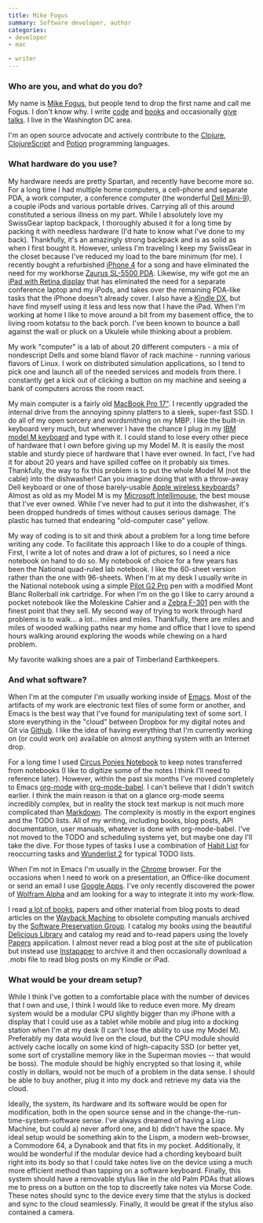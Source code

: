 ```yaml
---
title: Mike Fogus
summary: Software developer, author
categories:
- developer
- mac

- writer
---
```


### Who are you, and what do you do?

My name is [Mike Fogus](http://www.fogus.me/ "Mike's website."), but people tend to drop the first name and call me Fogus. I don't know why. I write [code](http://github.com/fogus "Mike's Github account.") and [books](http://www.joyofclojure.com/ "Mike's book on Clojure.") and occasionally [give talks](http://www.fogus.me/talks/ "Mike's talks."). I live in the Washington DC area.

I'm an open source advocate and actively contribute to the [Clojure][], [ClojureScript][] and [Potion][] programming languages.

### What hardware do you use?

My hardware needs are pretty Spartan, and recently have become more so. For a long time I had multiple home computers, a cell-phone and separate PDA, a work computer, a conference computer (the wonderful [Dell Mini-9][inspiron-mini-9]), a couple iPods and various portable drives. Carrying all of this around constituted a serious illness on my part. While I absolutely love my SwissGear laptop backpack, I thoroughly abused it for a long time by packing it with needless hardware (I'd hate to know what I've done to my back). Thankfully, it's an amazingly strong backpack and is as solid as when I first bought it. However, unless I'm traveling I keep my SwissGear in the closet because I've reduced my load to the bare minimum (for me). I recently bought a refurbished [iPhone 4][iphone-4] for a song and have eliminated the need for my workhorse [Zaurus SL-5500 PDA][sl-5500]. Likewise, my wife got me an [iPad with Retina display][ipad-3] that has eliminated the need for a separate conference laptop and my iPods, and takes over the remaining PDA-like tasks that the iPhone doesn't already cover. I also have a [Kindle DX][kindle], but have find myself using it less and less now that I have the iPad. When I'm working at home I like to move around a bit from my basement office, the to living room kotatsu to the back porch. I've been known to bounce a ball against the wall or pluck on a Ukulele while thinking about a problem.

My work "computer" is a lab of about 20 different computers - a mix of nondescript Dells and some bland flavor of rack machine - running various flavors of Linux. I work on distributed simulation applications, so I tend to pick one and launch all of the needed services and models from there. I constantly get a kick out of clicking a button on my machine and seeing a bank of computers across the room react.

My main computer is a fairly old [MacBook Pro 17"][macbook-pro]. I recently upgraded the internal drive from the annoying spinny platters to a sleek, super-fast SSD. I do all of my open sorcery and wordsmithing on my MBP. I like the built-in keyboard very much, but whenever I have the chance I plug in my [IBM model M keyboard][model-m] and type with it. I could stand to lose every other piece of hardware that I own before giving up my Model M. It is easily the most stable and sturdy piece of hardware that I have ever owned. In fact, I've had it for about 20 years and have spilled coffee on it probably six times. Thankfully, the way to fix this problem is to put the whole Model M (not the cable) into the dishwasher! Can you imagine doing that with a throw-away Dell keyboard or one of those barely-usable [Apple wireless keyboards][keyboard]? Almost as old as my Model M is my [Microsoft Intellimouse][intellimouse], the best mouse that I've ever owned. While I've never had to put it into the dishwasher, it's been dropped hundreds of times without causes serious damage. The plastic has turned that endearing "old-computer case" yellow.

My way of coding is to sit and think about a problem for a long time before writing any code. To facilitate this approach I like to do a couple of things. First, I write a lot of notes and draw a lot of pictures, so I need a nice notebook on hand to do so. My notebook of choice for a few years has been the National quad-ruled lab notebook. I like the 60-sheet version rather than the one with 96-sheets. When I'm at my desk I usually write in the National notebook using a simple [Pilot G2 Pro][g2-pro] pen with a modified Mont Blanc Rollerball ink cartridge. For when I'm on the go I like to carry around a pocket notebook like the Moleskine Cahier and a [Zebra F-301][f-301] pen with the finest point that they sell. My second way of trying to work through hard problems is to walk... a lot... miles and miles. Thankfully, there are miles and miles of wooded walking paths near my home and office that I love to spend hours walking around exploring the woods while chewing on a hard problem.

My favorite walking shoes are a pair of Timberland Earthkeepers.

### And what software?

When I'm at the computer I'm usually working inside of [Emacs][]. Most of the artifacts of my work are electronic text files of some form or another, and Emacs is the best way that I've found for manipulating text of some sort. I store everything in the "cloud" between Dropbox for my digital notes and Git via [Github][]. I like the idea of having everything that I'm currently working on (or could work on) available on almost anything system with an Internet drop.

For a long time I used [Circus Ponies Notebook][notebook] to keep notes transferred from notebooks (I like to digitize some of the notes I think I'll need to reference later). However, within the past six months I've moved completely to Emacs [org-mode][] with [org-mode-babel][babel]. I can't believe that I didn't switch earlier. I think the main reason is that on a glance org-mode seems incredibly complex, but in reality the stock text markup is not much more complicated than [Markdown][]. The complexity is mostly in the export engines and the TODO lists. All of my writing, including books, blog posts, API documentation, user manuals, whatever is done with org-mode-babel. I've not moved to the TODO and scheduling systems yet, but maybe one day I'll take the dive. For those types of tasks I use a combination of [Habit List][habit-list-ios] for reoccurring tasks and [Wunderlist 2][wunderlist] for typical TODO lists.

When I'm not in Emacs I'm usually in the [Chrome][] browser. For the occasions when I need to work on a presentation, an Office-like document or send an email I use [Google Apps][g-suite]. I've only recently discovered the power of [Wolfram Alpha][wolfram-alpha] and am looking for a way to integrate it into my work-flow.

I read [a lot of books](http://www.goodreads.com/author/show/3514864.Michael_Fogus "Mike's books on Goodreads."), papers and other material from blog posts to dead articles on the [Wayback Machine][wayback-machine] to obsolete computing manuals archived by the [Software Preservation Group](http://www.softwarepreservation.org/ "The Software Preservation Group."). I catalog my books using the beautiful [Delicious Library][delicious-library] and catalog my read and to-read papers using the lovely [Papers][] application. I almost never read a blog post at the site of publication but instead use [Instapaper][] to archive it and then occasionally download a .mobi file to read blog posts on my Kindle or iPad.

### What would be your dream setup?

While I think I've gotten to a comfortable place with the number of devices that I own and use, I think I would like to reduce even more. My dream system would be a modular CPU slightly bigger than my iPhone with a display that I could use as a tablet while mobile and plug into a docking station when I'm at my desk (I can't lose the ability to use my Model M). Preferably my data would live on the cloud, but the CPU module should actively cache locally on some kind of high-capacity SSD (or better yet, some sort of crystalline memory like in the Superman movies -- that would be boss). The module should be highly encrypted so that losing it, while costly in dollars, would not be much of a problem in the data sense. I should be able to buy another, plug it into my dock and retrieve my data via the cloud.

Ideally, the system, its hardware and its software would be open for modification, both in the open source sense and in the change-the-run-time-system-software sense. I've always dreamed of having a Lisp Machine, but could a) never afford one, and b) didn't have the space. My ideal setup would be something akin to the Lispm, a modern web-browser, a Commodore 64, a Dynabook and that fits in my pocket. Additionally, it would be wonderful if the modular device had a chording keyboard built right into its body so that I could take notes live on the device using a much more efficient method than tapping on a software keyboard. Finally, this system should have a removable stylus like in the old Palm PDAs that allows me to press on a button on the top to discreetly take notes via Morse Code. These notes should sync to the device every time that the stylus is docked and sync to the cloud seamlessly. Finally, it would be great if the stylus also contained a camera.

[f-301]: https://www.amazon.com/Zebra-F-301-Retractable-Ballpoint-Black/dp/B001JT1ADW "A pen."
[g2-pro]: https://www.amazon.com/Pilot-Retractable-Roller-Barrel-31147/dp/B0013CIJSO/ "A pen."
[inspiron-mini-9]: http://www.dell.com/us/dfh/p/inspiron-mini9/pd "A 9 inch netbook."
[intellimouse]: https://www.amazon.com/Microsoft-D58-00026-Intellimouse-Optical-Mouse/dp/B00005TQ08 "A five-button mouse."
[ipad-3]: https://www.apple.com/ipad/ "A tablet device with a retina display."
[iphone-4]: https://en.wikipedia.org/wiki/IPhone_4 "A smartphone."
[keyboard]: https://www.apple.com/keyboard/ "The keyboard."
[kindle]: https://www.amazon.com/Kindle-Ereader-ebook-reader/dp/B007HCCNJU "A digital book reader."
[macbook-pro]: https://www.apple.com/macbook-pro/ "A laptop."
[model-m]: https://en.wikipedia.org/wiki/Model_M_keyboard "A keyboard."
[sl-5500]: https://www.amazon.com/Sharp-undefined-Zaurus-SL-5500-PDA/dp/B000063D6E "A Linux-powered PDA with a 3.5 inch screen."
[babel]: https://orgmode.org/worg/org-contrib/babel/ "A part of Org-mode that allows code execution."
[chrome]: https://www.google.com/intl/en/chrome/browser/ "A WebKit-based browser, where each tab runs in its own thread."
[clojure]: https://en.wikipedia.org/wiki/Clojure "A dynamic programming language using the Java Virtual Machine."
[clojurescript]: http://www.clojurescript.net/ "A Clojure to Javascript compiler."
[delicious-library]: https://www.delicious-monster.com/ "Mac software for cataloging your media."
[emacs]: http://www.gnu.org/software/emacs/ "A free open-source text editor."
[g-suite]: https://gsuite.google.com/ "A hosted solution for email, calendaring and more."
[github]: https://github.com/ "A Git code repository service."
[habit-list-ios]: https://habitlist.com/ "An app for building and tracking habits."
[instapaper]: https://www.instapaper.com/ "A web tool for saving pages to read later."
[markdown]: https://daringfireball.net/projects/markdown/ "An email-like format for marking up text."
[notebook]: https://en.wikipedia.org/wiki/Circus_Ponies_NoteBook "A notebook and outliner app for the Mac."
[org-mode]: https://orgmode.org/ "An Emacs mode for notes and to-do items."
[papers]: http://papersapp.com "iTunes-like software for organising articles."
[potion]: https://github.com/perl11/potion "An object-oriented programming language."
[wayback-machine]: http://archive.org/web/web.php "A service for pulling up archived copies of websites."
[wolfram-alpha]: https://www.wolframalpha.com/ "An online knowledge engine."
[wunderlist]: https://www.wunderlist.com/ "A cloud-syncing to-do manager."
